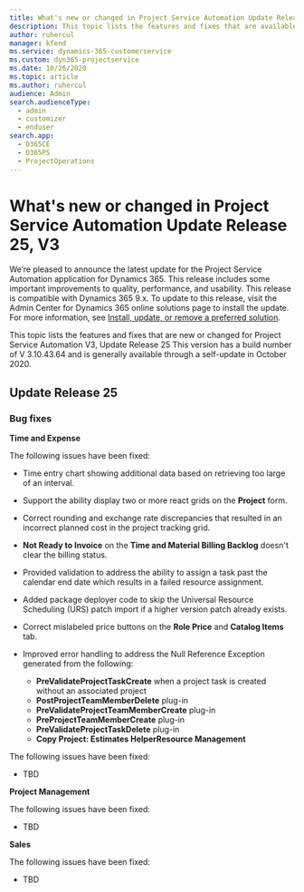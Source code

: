 ```yaml
---
title: What's new or changed in Project Service Automation Update Release 25, V3
description: This topic lists the features and fixes that are available in Project Service Automation Update Release 25, V3.
author: ruhercul
manager: kfend
ms.service: dynamics-365-customerservice
ms.custom: dyn365-projectservice
ms.date: 10/26/2020
ms.topic: article
ms.author: ruhercul
audience: Admin
search.audienceType: 
  - admin
  - customizer
  - enduser
search.app: 
  - D365CE
  - D365PS
  - ProjectOperations
---
```


# What's new or changed in Project Service Automation Update Release 25, V3

We’re pleased to announce the latest update for the Project Service Automation application for Dynamics 365. This release includes some important improvements to quality, performance, and usability. This release is compatible with Dynamics 365 9.x. To update to this release, visit the Admin Center for Dynamics 365 online solutions page to install the update. For more information, see [Install, update, or remove a preferred solution](https://docs.microsoft.com/power-platform/admin/install-remove-preferred-solution).

This topic lists the features and fixes that are new or changed for Project Service Automation V3, Update Release 25 This version has a build number of V 3.10.43.64 and is generally available through a self-update in October 2020.

## Update Release 25

### Bug fixes

**Time and Expense**

The following issues have been fixed:

- Time entry chart showing additional data based on retrieving too large of an interval.
- Support the ability display two or more react grids on the **Project** form.
- Correct rounding and exchange rate discrepancies that resulted in an incorrect planned cost in the project tracking grid.
- **Not Ready to Invoice** on the **Time and Material Billing Backlog** doesn't clear the billing status.
- Provided validation to address the ability to assign a task past the calendar end date which results in a failed resource assignment.
- Added package deployer code to skip the Universal Resource Scheduling (URS) patch import if a higher version patch already exists.
- Correct mislabeled price buttons on the **Role Price** and **Catalog Items** tab.
- Improved error handling to address the Null Reference Exception generated from the following:

    - **PreValidateProjectTaskCreate** when a project task is created without an associated project
    - **PostProjectTeamMemberDelete** plug-in
    - **PreValidateProjectTeamMemberCreate** plug-in
    - **PreProjectTeamMemberCreate** plug-in
    - **PreValidateProjectTaskDelete** plug-in
    - **Copy Project: Estimates HelperResource Management**

The following issues have been fixed:

-   TBD

**Project Management**

The following issues have been fixed:

-   TBD

**Sales**

The following issues have been fixed:

-   TBD
